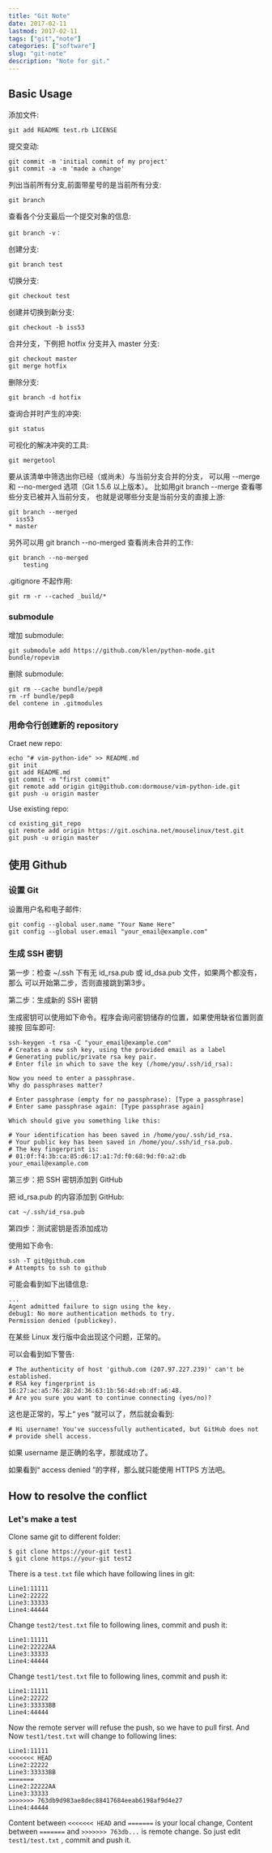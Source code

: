 ```yaml
---
title: "Git Note"
date: 2017-02-11
lastmod: 2017-02-11
tags: ["git","note"]
categories: ["software"]
slug: "git-note"
description: "Note for git."
---
```




Basic Usage
-----------

添加文件:

    git add README test.rb LICENSE

提交变动:

    git commit -m 'initial commit of my project'
    git commit -a -m 'made a change'

列出当前所有分支,前面带星号的是当前所有分支:

    git branch

查看各个分支最后一个提交对象的信息:

    git branch -v：

创建分支:

    git branch test

切换分支:

    git checkout test

创建并切换到新分支:

    git checkout -b iss53

合并分支，下例把 hotfix 分支并入 master 分支:

    git checkout master
    git merge hotfix

删除分支:

    git branch -d hotfix

查询合并时产生的冲突:

    git status

可视化的解决冲突的工具:

    git mergetool

要从该清单中筛选出你已经（或尚未）与当前分支合并的分支， 可以用 --merge
和 --no-merged 选项（Git 1.5.6 以上版本）。 比如用git branch --merge
查看哪些分支已被并入当前分支， 也就是说哪些分支是当前分支的直接上游:

    git branch --merged
      iss53
    * master

另外可以用 git branch --no-merged 查看尚未合并的工作:

    git branch --no-merged
        testing

.gitignore 不起作用:

    git rm -r --cached _build/*

### submodule

增加 submodule:

    git submodule add https://github.com/klen/python-mode.git bundle/ropevim

删除 submodule:

    git rm --cache bundle/pep8
    rm -rf bundle/pep8
    del contene in .gitmodules

### 用命令行创建新的 repository

Craet new repo:

    echo "# vim-python-ide" >> README.md
    git init
    git add README.md
    git commit -m "first commit"
    git remote add origin git@github.com:dormouse/vim-python-ide.git
    git push -u origin master

Use existing repo:

    cd existing_git_repo
    git remote add origin https://git.oschina.net/mouselinux/test.git
    git push -u origin master

使用 Github
-----------

### 设置 Git

设置用户名和电子邮件:

    git config --global user.name "Your Name Here"
    git config --global user.email "your_email@example.com"

### 生成 SSH 密钥

第一步：检查 \~/.ssh 下有无 id\_rsa.pub 或 id\_dsa.pub
文件，如果两个都没有，那么 可以开始第二步，否则直接跳到第3步。

第二步：生成新的 SSH 密钥

生成密钥可以使用如下命令。程序会询问密钥储存的位置，如果使用缺省位置则直接按
回车即可:

    ssh-keygen -t rsa -C "your_email@example.com"
    # Creates a new ssh key, using the provided email as a label
    # Generating public/private rsa key pair.
    # Enter file in which to save the key (/home/you/.ssh/id_rsa):

    Now you need to enter a passphrase.
    Why do passphrases matter?

    # Enter passphrase (empty for no passphrase): [Type a passphrase]
    # Enter same passphrase again: [Type passphrase again]

    Which should give you something like this:

    # Your identification has been saved in /home/you/.ssh/id_rsa.
    # Your public key has been saved in /home/you/.ssh/id_rsa.pub.
    # The key fingerprint is:
    # 01:0f:f4:3b:ca:85:d6:17:a1:7d:f0:68:9d:f0:a2:db your_email@example.com

第三步：把 SSH 密钥添加到 GitHub

把 id\_rsa.pub 的内容添加到 GitHub:

    cat ~/.ssh/id_rsa.pub

第四步：测试密钥是否添加成功

使用如下命令:

    ssh -T git@github.com
    # Attempts to ssh to github

可能会看到如下出错信息:

    ...
    Agent admitted failure to sign using the key.
    debug1: No more authentication methods to try.
    Permission denied (publickey).

在某些 Linux 发行版中会出现这个问题，正常的。

可以会看到如下警告:

    # The authenticity of host 'github.com (207.97.227.239)' can't be established.
    # RSA key fingerprint is 16:27:ac:a5:76:28:2d:36:63:1b:56:4d:eb:df:a6:48.
    # Are you sure you want to continue connecting (yes/no)?

这也是正常的，写上“ yes ”就可以了，然后就会看到:

    # Hi username! You've successfully authenticated, but GitHub does not
    # provide shell access.

如果 username 是正确的名字，那就成功了。

如果看到“ access denied ”的字样，那么就只能使用 HTTPS 方法吧。

How to resolve the conflict
---------------------------

### Let's make a test

Clone same git to different folder:

    $ git clone https://your-git test1
    $ git clone https://your-git test2

There is a `test.txt` file which have following lines in git:

    Line1:11111
    Line2:22222
    Line3:33333
    Line4:44444

Change `test2/test.txt` file to following lines, commit and push it:

    Line1:11111
    Line2:22222AA
    Line3:33333
    Line4:44444

Change `test1/test.txt` file to following lines, commit and push it:

    Line1:11111
    Line2:22222
    Line3:33333BB
    Line4:44444

Now the remote server will refuse the push, so we have to pull first.
And Now `test1/test.txt` will change to following lines:

    Line1:11111
    <<<<<<< HEAD
    Line2:22222
    Line3:33333BB
    =======
    Line2:22222AA
    Line3:33333
    >>>>>>> 763db9d983ae8dec88417684eeab6198af9d4e27
    Line4:44444

Content between `<<<<<<< HEAD` and `=======` is your local change,
Content between `=======` and `>>>>>>> 763db...` is remote change. So
just edit `test1/test.txt` , commit and push it.
